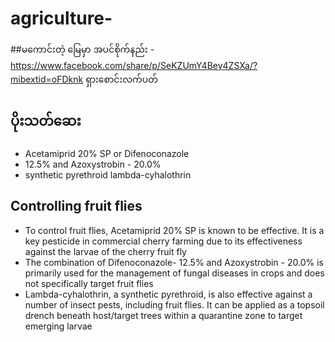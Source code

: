 # agriculture- 
##မကောင်းတဲ့ မြေမှာ အပင်စိုက်နည်း - https://www.facebook.com/share/p/SeKZUmY4Bey4ZSXa/?mibextid=oFDknk
ရှားစောင်းလက်ပတ်

## ပိုးသတ်ဆေး
- Acetamiprid 20% SP or Difenoconazole
-  12.5% and Azoxystrobin - 20.0%  
- synthetic pyrethroid lambda-cyhalothrin
  
## Controlling fruit flies
- To control fruit flies, Acetamiprid 20% SP is known to be effective. It is a key pesticide in commercial cherry farming due to its effectiveness against the larvae of the cherry fruit fly
- The combination of Difenoconazole- 12.5% and Azoxystrobin - 20.0% is primarily used for the management of fungal diseases in crops and does not specifically target fruit flies
- Lambda-cyhalothrin, a synthetic pyrethroid, is also effective against a number of insect pests, including fruit flies. It can be applied as a topsoil drench beneath host/target trees within a quarantine zone to target emerging larvae

